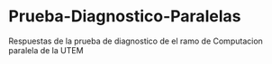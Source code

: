 # Prueba-Diagnostico-Paralelas
Respuestas de la prueba de diagnostico de el ramo de Computacion paralela de la UTEM
